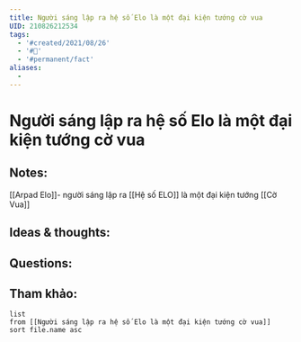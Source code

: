 ```yaml
---
title: Người sáng lập ra hệ số Elo là một đại kiện tướng cờ vua
UID: 210826212534
tags:
  - '#created/2021/08/26'
  - '#🌱'
  - '#permanent/fact'
aliases:
  - 
---
```

# Người sáng lập ra hệ số Elo là một đại kiện tướng cờ vua

## Notes:
[[Arpad Elo]]- người sáng lập ra [[Hệ số ELO]] là một đại kiện tướng [[Cờ Vua]]

## Ideas & thoughts:

## Questions:


## Tham khảo:
```dataview
list
from [[Người sáng lập ra hệ số Elo là một đại kiện tướng cờ vua]]
sort file.name asc
```